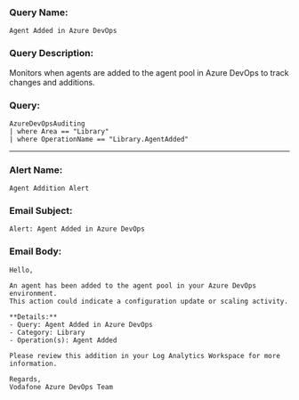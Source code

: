 ### Query Name:  
`Agent Added in Azure DevOps`

### Query Description:  
Monitors when agents are added to the agent pool in Azure DevOps to track changes and additions.

### Query:  
```kql
AzureDevOpsAuditing
| where Area == "Library"
| where OperationName == "Library.AgentAdded"
```

---

### Alert Name:  
`Agent Addition Alert`

### Email Subject:  
`Alert: Agent Added in Azure DevOps`

### Email Body:  
```
Hello,

An agent has been added to the agent pool in your Azure DevOps environment.  
This action could indicate a configuration update or scaling activity.

**Details:**  
- Query: Agent Added in Azure DevOps  
- Category: Library  
- Operation(s): Agent Added

Please review this addition in your Log Analytics Workspace for more information.

Regards,  
Vodafone Azure DevOps Team
```
